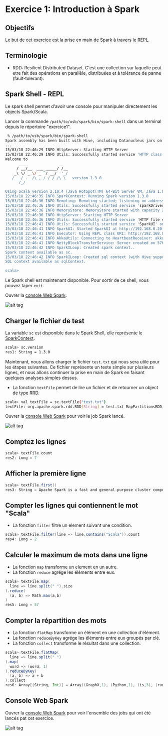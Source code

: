 # Exercice 1: Introduction à Spark

## Objectifs

Le but de cet exercice est la prise en main de Spark à travers le [REPL](http://en.wikipedia.org/wiki/Read%E2%80%93eval%E2%80%93print_loop).

## Terminologie

* RDD: Resilient Distributed Dataset.
C'est une collection sur laquelle peut etre fait des opérations en parallèle, distribuées et à tolérance de panne (fault-tolerant).

## Spark Shell - REPL

Le spark shell permet d'avoir une console pour manipuler directement les objects Spark/Scala.

Lancer la commande `/path/to/usb/spark/bin/spark-shell` dans un terminal depuis le répertoire "exercice1".

```sh
 % /path/to/usb/spark/bin/spark-shell
Spark assembly has been built with Hive, including Datanucleus jars on classpath
...
15/03/18 22:46:29 INFO HttpServer: Starting HTTP Server
15/03/18 22:46:29 INFO Utils: Successfully started service 'HTTP class server' on port 38156.
Welcome to
      ____              __
     / __/__  ___ _____/ /__
    _\ \/ _ \/ _ `/ __/  '_/
   /___/ .__/\_,_/_/ /_/\_\   version 1.3.0
      /_/

Using Scala version 2.10.4 (Java HotSpot(TM) 64-Bit Server VM, Java 1.8.0_31)
15/03/18 22:46:35 INFO SparkContext: Running Spark version 1.3.0
15/03/18 22:46:36 INFO Remoting: Remoting started; listening on addresses :[akka.tcp://sparkDriver@192.168.0.20:40508]
15/03/18 22:46:36 INFO Utils: Successfully started service 'sparkDriver' on port 40508.
15/03/18 22:46:36 INFO MemoryStore: MemoryStore started with capacity 265.1 MB
15/03/18 22:46:36 INFO HttpServer: Starting HTTP Server
15/03/18 22:46:36 INFO Utils: Successfully started service 'HTTP file server' on port 54195.
15/03/18 22:46:41 INFO Utils: Successfully started service 'SparkUI' on port 4040.
15/03/18 22:46:41 INFO SparkUI: Started SparkUI at http://192.168.0.20:4040
15/03/18 22:46:41 INFO Executor: Using REPL class URI: http://192.168.0.20:38156
15/03/18 22:46:41 INFO AkkaUtils: Connecting to HeartbeatReceiver: akka.tcp://sparkDriver@192.168.0.20:40508/user/HeartbeatReceiver
15/03/18 22:46:41 INFO NettyBlockTransferService: Server created on 57660
15/03/18 22:46:42 INFO SparkILoop: Created spark context..
Spark context available as sc.
15/03/18 22:46:42 INFO SparkILoop: Created sql context (with Hive support)..
SQL context available as sqlContext.

scala> 
```

Le Spark shell est maintenant disponible. Pour sortir de ce shell, vous pouvez taper `exit`.

Ouvrer la [console Web Spark](http://127.0.0.1:4040/).

![alt tag](https://raw.githubusercontent.com/obazoud/devoxx-quand-devops-rencontre-bigdata/screenshots/spark-web-console.png)

## Charger le fichier de test

La variable `sc` est disponible dans le Spark Shell, elle représente le [SparkContext](https://spark.apache.org/docs/latest/api/scala/index.html#org.apache.spark.SparkContext).

```sh
scala> sc.version
res1: String = 1.3.0
```

Maintenant, nous allons charger le fichier `test.txt` qui nous sera utile pour les étapes suivantes.
Ce fichier représente un texte simple sur plusieurs lignes, et nous allons continuer la prise en main de Spark en faisant quelques analyses simples dessus.

* La fonction `textFile` permet de lire un fichier et de retourner un object de type RRD.

```sh
scala> val textFile = sc.textFile("test.txt")
textFile: org.apache.spark.rdd.RDD[String] = test.txt MapPartitionsRDD[9]
```

Ouvrer la [console Web Spark](http://127.0.0.1:4040/) pour voir le job Spark lancé.

![alt tag](https://raw.githubusercontent.com/obazoud/devoxx-quand-devops-rencontre-bigdata/screenshots/spark-web-console1.png)

## Comptez les lignes

```scala
scala> textFile.count
res2: Long = 7
```

## Afficher la première ligne

```scala
scala> textFile.first()
res3: String = Apache Spark is a fast and general-purpose cluster computing system. It provides high-level APIs in Java, Scala and Python, and an optimized engine that supports general execution graphs. It also supports a rich set of higher-level tools including Spark SQL for SQL and structured data processing, MLlib for machine learning, GraphX for graph processing, and Spark Streaming.
```

## Compter les lignes qui contiennent le mot "Scala"

* La fonction `filter` filtre un element suivant une condition.

```scala
scala> textFile.filter(line => line.contains("Scala")).count
res4: Long = 2
```

## Calculer le maximum de mots dans une ligne

* La fonction `map` transforme un element en un autre.
* La fonction `reduce` agrége les éléments entre eux.

```scala
scala> textFile.map(
  line => line.split(" ").size
).reduce(
  (a, b) => Math.max(a,b)
)
res5: Long = 57
```

## Compter la répartition des mots

* La fonction `flatMap` transforme un élément en une collection d'élément.
* La fonction `reduceByKey` agrége les éléments entre eux groupés par clé.
* La fonction `collect` transforme le résultat dans une collection.

```scala
scala> textFile.flatMap(
  line => line.split(" ")
).map(
  word => (word, 1)
).reduceByKey(
  (a, b) => a + b
).collect
res6: Array[(String, Int)] = Array((GraphX,1), (Python,1), (is,3), (runs,2), (general,1), ...
```

## Console Web Spark

Ouvrer la [console Web Spark](http://127.0.0.1:4040/) pour voir l'ensemble des jobs qui ont été lancés pat cet exercice.

![alt tag](https://raw.githubusercontent.com/obazoud/devoxx-quand-devops-rencontre-bigdata/screenshots/spark-web-console2.png)
